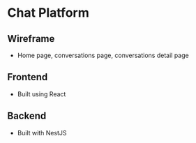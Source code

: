 # Chat Platform

## Wireframe

- Home page, conversations page, conversations detail page

## Frontend

- Built using React

## Backend

- Built with NestJS
